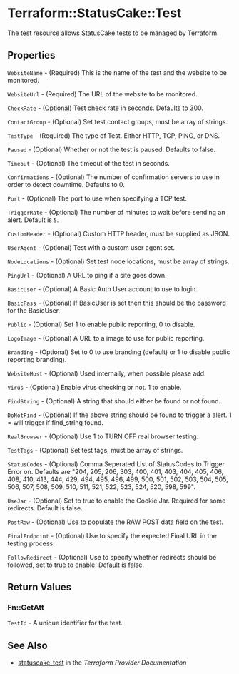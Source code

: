 # Terraform::StatusCake::Test

The test resource allows StatusCake tests to be managed by Terraform.

## Properties

`WebsiteName` - (Required) This is the name of the test and the website to be monitored.

`WebsiteUrl` - (Required) The URL of the website to be monitored.

`CheckRate` - (Optional) Test check rate in seconds. Defaults to 300.

`ContactGroup` - (Optional) Set test contact groups, must be array of strings.

`TestType` - (Required) The type of Test. Either HTTP, TCP, PING, or DNS.

`Paused` - (Optional) Whether or not the test is paused. Defaults to false.

`Timeout` - (Optional) The timeout of the test in seconds.

`Confirmations` - (Optional) The number of confirmation servers to use in order to detect downtime. Defaults to 0.

`Port` - (Optional) The port to use when specifying a TCP test.

`TriggerRate` - (Optional) The number of minutes to wait before sending an alert. Default is `5`.

`CustomHeader` - (Optional) Custom HTTP header, must be supplied as JSON.

`UserAgent` - (Optional) Test with a custom user agent set.

`NodeLocations` - (Optional) Set test node locations, must be array of strings.

`PingUrl` - (Optional) A URL to ping if a site goes down.

`BasicUser` - (Optional) A Basic Auth User account to use to login.

`BasicPass` - (Optional) If BasicUser is set then this should be the password for the BasicUser.

`Public` - (Optional) Set 1 to enable public reporting, 0 to disable.

`LogoImage` - (Optional) A URL to a image to use for public reporting.

`Branding` - (Optional) Set to 0 to use branding (default) or 1 to disable public reporting branding).

`WebsiteHost` - (Optional) Used internally, when possible please add.

`Virus` - (Optional) Enable virus checking or not. 1 to enable.

`FindString` - (Optional) A string that should either be found or not found.

`DoNotFind` - (Optional) If the above string should be found to trigger a alert. 1 = will trigger if find_string found.

`RealBrowser` - (Optional) Use 1 to TURN OFF real browser testing.

`TestTags` - (Optional) Set test tags, must be array of strings.

`StatusCodes` - (Optional) Comma Seperated List of StatusCodes to Trigger Error on. Defaults are "204, 205, 206, 303, 400, 401, 403, 404, 405, 406, 408, 410, 413, 444, 429, 494, 495, 496, 499, 500, 501, 502, 503, 504, 505, 506, 507, 508, 509, 510, 511, 521, 522, 523, 524, 520, 598, 599".

`UseJar` - (Optional) Set to true to enable the Cookie Jar. Required for some redirects. Default is false.

`PostRaw` - (Optional) Use to populate the RAW POST data field on the test.

`FinalEndpoint` - (Optional) Use to specify the expected Final URL in the testing process.

`FollowRedirect` - (Optional) Use to specify whether redirects should be followed, set to true to enable. Default is false.


## Return Values

### Fn::GetAtt

`TestId` - A unique identifier for the test.

## See Also

* [statuscake_test](https://www.terraform.io/docs/providers/statuscake/r/test.html) in the _Terraform Provider Documentation_